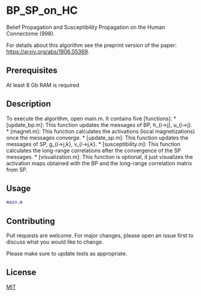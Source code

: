 # BP_SP_on_HC
Belief Propagation and Susceptibility Propagation on the Human Connectome (998).

For details about this algorithm see the preprint version of the paper: https://arxiv.org/abs/1906.05369.

## Prerequisites
At least 8 Gb RAM is required

## Description
To execute the algorithm, open main.m. It contains five [functions]:
	* [update_bp.m]: This function updates the messages of BP, h_{i->j}, u_{i->j}.
	* [magnet.m]: This function calculates the activations (local magnetizations) once the messages converge.
	* [update_sp.m]: This function updates the messages of SP, g_{i->j,k}, v_{i->j,k}.
	* [susceptibility.m]: This function calculates the long-range correlations after the convergence of the SP messages.
	* [visualization.m]: This function is optional, it just visualizes the activation maps obtained with the BP and the long-range correlation matrix from SP.
  
## Usage
```matlab
main.m
```
  
  ## Contributing
Pull requests are welcome. For major changes, please open an issue first to discuss what you would like to change.

Please make sure to update tests as appropriate.

## License
[MIT](https://choosealicense.com/licenses/mit/)

